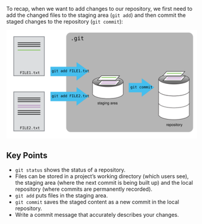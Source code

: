 To recap, when we want to add changes to our repository, we first need to add the changed files to the staging area (`git add`) and then commit the staged changes to the repository (`git commit`):

![Picture2](./assets/git-committing.svg)


## Key Points
- `git status` shows the status of a repository.
- Files can be stored in a project’s working directory (which users see), the staging area (where the next commit is being built up) and the local repository (where commits are permanently recorded).
- `git add` puts files in the staging area.
- `git commit` saves the staged content as a new commit in the local repository.
- Write a commit message that accurately describes your changes.
